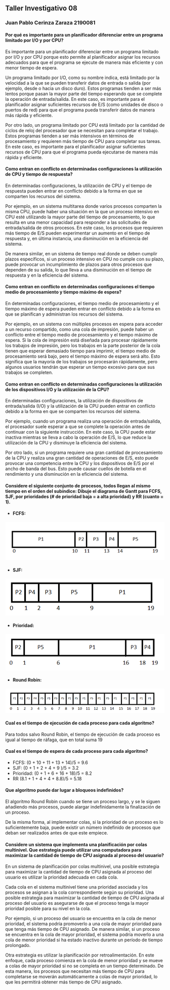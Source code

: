 ## Taller Investigativo 08
### Juan Pablo Cerinza Zaraza 2190081

#### Por qué es importante para un planificador diferenciar entre un programa limitado por I/O y por CPU?

Es importante para un planificador diferenciar entre un programa limitado por I/O y por CPU porque esto permite al planificador asignar los recursos adecuados para que el programa se ejecute de manera más eficiente y con menor tiempo de espera.

Un programa limitado por I/O, como su nombre indica, está limitado por la velocidad a la que se pueden transferir datos de entrada o salida (por ejemplo, desde o hacia un disco duro). Estos programas tienden a ser más lentos porque pasan la mayor parte del tiempo esperando que se complete la operación de entrada/salida. En este caso, es importante para el planificador asignar suficientes recursos de E/S (como unidades de disco o puertos de red) para que el programa pueda transferir datos de manera más rápida y eficiente.

Por otro lado, un programa limitado por CPU está limitado por la cantidad de ciclos de reloj del procesador que se necesitan para completar el trabajo. Estos programas tienden a ser más intensivos en términos de procesamiento y requieren más tiempo de CPU para completar sus tareas. En este caso, es importante para el planificador asignar suficientes recursos de CPU para que el programa pueda ejecutarse de manera más rápida y eficiente.

#### Como entran en conflicto en determinadas configuraciones la utilización de CPU y tiempo de respuesta?

  
En determinadas configuraciones, la utilización de CPU y el tiempo de respuesta pueden entrar en conflicto debido a la forma en que se comparten los recursos del sistema.

Por ejemplo, en un sistema multitarea donde varios procesos comparten la misma CPU, puede haber una situación en la que un proceso intensivo en CPU esté utilizando la mayor parte del tiempo de procesamiento, lo que resulta en una menor capacidad para responder a las solicitudes de entrada/salida de otros procesos. En este caso, los procesos que requieren más tiempo de E/S pueden experimentar un aumento en el tiempo de respuesta y, en última instancia, una disminución en la eficiencia del sistema.

De manera similar, en un sistema de tiempo real donde se deben cumplir plazos específicos, si un proceso intensivo en CPU no cumple con su plazo, puede provocar un incumplimiento de plazos para otros procesos que dependen de su salida, lo que lleva a una disminución en el tiempo de respuesta y en la eficiencia del sistema.

#### Como entran en conflicto en determinadas configuraciones el tiempo medio de procesamiento y tiempo máximo de espera?

En determinadas configuraciones, el tiempo medio de procesamiento y el tiempo máximo de espera pueden entrar en conflicto debido a la forma en que se planifican y administran los recursos del sistema.

Por ejemplo, en un sistema con múltiples procesos en espera para acceder a un recurso compartido, como una cola de impresión, puede haber un conflicto entre el tiempo medio de procesamiento y el tiempo máximo de espera. Si la cola de impresión está diseñada para procesar rápidamente los trabajos de impresión, pero los trabajos en la parte posterior de la cola tienen que esperar demasiado tiempo para imprimir, el tiempo medio de procesamiento será bajo, pero el tiempo máximo de espera será alto. Esto significa que la mayoría de los trabajos se procesarán rápidamente, pero algunos usuarios tendrán que esperar un tiempo excesivo para que sus trabajos se completen.

#### Como entran en conflicto en determinadas configuraciones la utilización de los dispositivos I/O y la utilización de la CPU?

  
En determinadas configuraciones, la utilización de dispositivos de entrada/salida (I/O) y la utilización de la CPU pueden entrar en conflicto debido a la forma en que se comparten los recursos del sistema.

Por ejemplo, cuando un programa realiza una operación de entrada/salida, el procesador suele esperar a que se complete la operación antes de continuar con la siguiente instrucción. En este caso, la CPU puede estar inactiva mientras se lleva a cabo la operación de E/S, lo que reduce la utilización de la CPU y disminuye la eficiencia del sistema.

Por otro lado, si un programa requiere una gran cantidad de procesamiento de la CPU y realiza una gran cantidad de operaciones de E/S, esto puede provocar una competencia entre la CPU y los dispositivos de E/S por el ancho de banda del bus. Esto puede causar cuellos de botella en el rendimiento y una disminución en la eficiencia del sistema.
#### Considere el siguiente conjunto de procesos, todos llegan al mismo tiempo en el orden del subíndice: Dibuje el diagrama de Gantt para FCFS, SJF, por prioridades (# de prioridad baja = a alta prioridad) y RR (cuanto = 1).

- #### FCFS: 
![fcfs](https://github.com/ch0ry/SistemasOperacionales/blob/main/Taller%2008/FCFS.png?raw=true)
	
- #### SJF:

![enter image description here](https://github.com/ch0ry/SistemasOperacionales/blob/main/Taller%2008/SJF.png?raw=true)

- #### Prioridad:
![enter image description here](https://github.com/ch0ry/SistemasOperacionales/blob/main/Taller%2008/PQ.png?raw=true)

- #### Round Robin: 

![enter image description here](https://github.com/ch0ry/SistemasOperacionales/blob/main/Taller%2008/rr.png?raw=true)
	
#### Cual es el tiempo de ejecución de cada proceso para cada algoritmo?

Para todos salvo Round Robin, el tiempo de ejecución de cada proceso es igual al tiempo de ráfaga, que en total suma 19

#### Cual es el tiempo de espera de cada proceso para cada algoritmo?

- FCFS: (0 + 10 + 11 + 13 + 14)/5 = 9.6
- SJF: (0 + 1 + 2 + 4 + 9 )/5 = 3.2 
- Prioridad: (0 + 1 + 6 + 16 + 18)/5 = 8.2
- RR (8.1 + 1 + 4 + 4 + 8.8)/5 = 5.18 

#### Que algoritmo puede dar lugar a bloqueos indefinidos?

El algoritmo Round Robin cuando se tiene un proceso largo, y se le siguen añadiendo más procesos, puede alargar indefinidamente la finalización de un proceso.

De la misma forma, al implementar colas, si la prioridad de un proceso es lo suficientemente baja, puede existir un número indefinido de procesos que deban ser realizados antes de que este empiece.

#### Considere un sistema que implementa una planificación por colas multinivel. Que estrategia puede utilizar una computadora para maximizar la cantidad de tiempo de CPU asignada al proceso del usuario?

En un sistema de planificación por colas multinivel, una posible estrategia para maximizar la cantidad de tiempo de CPU asignada al proceso del usuario es utilizar la prioridad adecuada en cada cola.

Cada cola en el sistema multinivel tiene una prioridad asociada y los procesos se asignan a la cola correspondiente según su prioridad. Una posible estrategia para maximizar la cantidad de tiempo de CPU asignada al proceso del usuario es asegurarse de que el proceso tenga la mayor prioridad posible para su nivel en la cola.

Por ejemplo, si un proceso del usuario se encuentra en la cola de menor prioridad, el sistema podría promoverlo a una cola de mayor prioridad para que tenga más tiempo de CPU asignado. De manera similar, si un proceso se encuentra en la cola de mayor prioridad, el sistema podría moverlo a una cola de menor prioridad si ha estado inactivo durante un período de tiempo prolongado.

Otra estrategia es utilizar la planificación por retroalimentación. En este enfoque, cada proceso comienza en la cola de menor prioridad y se mueve a colas de mayor prioridad si no se completa en un tiempo determinado. De esta manera, los procesos que necesitan más tiempo de CPU para completarse se moverán automáticamente a colas de mayor prioridad, lo que les permitirá obtener más tiempo de CPU asignado.

